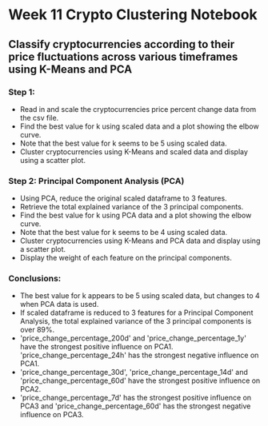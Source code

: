 # Week 11 Crypto Clustering Notebook

## Classify cryptocurrencies according to their price fluctuations across various timeframes using K-Means and PCA

### Step 1:
* Read in and scale the cryptocurrencies price percent change data from the csv file.
* Find the best value for k using scaled data and a plot showing the elbow curve.
* Note that the best value for k seems to be 5 using scaled data.
* Cluster cryptocurrencies using K-Means and scaled data and display using a scatter plot.

### Step 2: Principal Component Analysis (PCA)
* Using PCA, reduce the original scaled dataframe to 3 features.
* Retrieve the total explained variance of the 3 principal components.
* Find the best value for k using PCA data and a plot showing the elbow curve.
* Note that the best value for k seems to be 4 using scaled data.
* Cluster cryptocurrencies using K-Means and PCA data and display using a scatter plot.
* Display the weight of each feature on the principal components.

### Conclusions:
* The best value for k appears to be 5 using scaled data, but changes to 4 when PCA data is used.
* If scaled dataframe is reduced to 3 features for a Principal Component Analysis, the total explained variance of the 3 principal components is over 89%. 
* 'price_change_percentage_200d' and 'price_change_percentage_1y' have the strongest positive influence on PCA1. 'price_change_percentage_24h' has the strongest negative influence on PCA1.
* 'price_change_percentage_30d', 'price_change_percentage_14d' and 'price_change_percentage_60d' have the strongest positive influence on PCA2.
* 'price_change_percentage_7d' has the strongest positive influence on PCA3 and 'price_change_percentage_60d' has the strongest negative influence on PCA3.